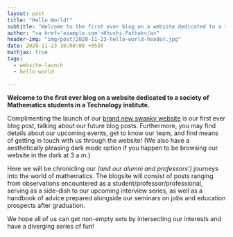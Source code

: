 ```yaml
---
layout: post
title: "Hello World!"
subtitle: "Welcome to the first ever blog on a website dedicated to a society of Mathematics students in a Technology institute."
author: "<a href='example.com'>Khushi Pathak</a>"
header-img: "img/post/2020-11-23-hello-world-header.jpg"
date: 2020-11-23 16:00:00 +0530
mathjax: true
tags:
  - website-launch
  - hello-world

---
```


**Welcome to the first ever blog on a website dedicated to a society of Mathematics students in a Technology institute.**


Complimenting the launch of our [brand new swanky website](http://mathsoc.iitd.ac.in) is our first ever blog post, talking about our future blog posts. Furthermore, you may find details about our upcoming events, get to know our team, and find means of getting in touch with us through the website! (We also have a aesthetically pleasing dark mode option if you happen to be browsing our website in the dark at 3 a.m.)


Here we will be chronicling our *(and our alumni and professors')* journeys into the world of mathematics. The blogsite will consist of posts ranging from observations encountered as a student/professor/professional, serving as a side-dish to our upcoming interview series, as well as a handbook of advice prepared alongside our seminars on jobs and education prospects after graduation. 


We hope all of us can get non-empty sets by intersecting our interests and have a diverging series of fun!

